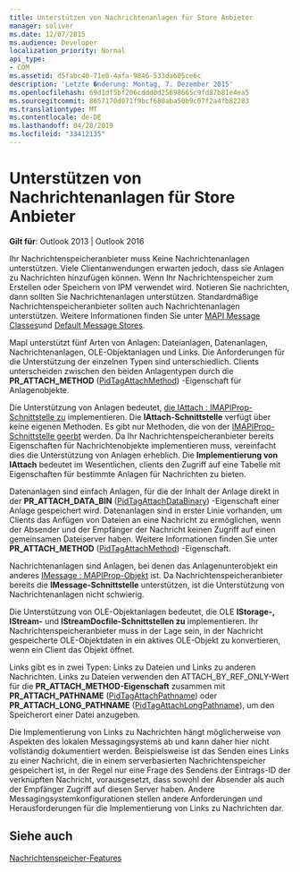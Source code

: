 ```yaml
---
title: Unterstützen von Nachrichtenanlagen für Store Anbieter
manager: soliver
ms.date: 12/07/2015
ms.audience: Developer
localization_priority: Normal
api_type:
- COM
ms.assetid: d5fabc40-71e8-4afa-9846-533da605ce6c
description: 'Letzte �nderung: Montag, 7. Dezember 2015'
ms.openlocfilehash: 69d1df5bf206cddd0d25698665c9fd87b81e4ea5
ms.sourcegitcommit: 8657170d071f9bcf680aba50b9c07f2a4fb82283
ms.translationtype: MT
ms.contentlocale: de-DE
ms.lasthandoff: 04/28/2019
ms.locfileid: "33412135"
---
```

# <a name="supporting-message-attachments-for-message-store-providers"></a>Unterstützen von Nachrichtenanlagen für Store Anbieter

 
  
**Gilt für**: Outlook 2013 | Outlook 2016 
  
Ihr Nachrichtenspeicheranbieter muss Keine Nachrichtenanlagen unterstützen. Viele Clientanwendungen erwarten jedoch, dass sie Anlagen zu Nachrichten hinzufügen können. Wenn Ihr Nachrichtenspeicher zum Erstellen oder Speichern von IPM verwendet wird. Notieren Sie nachrichten, dann sollten Sie Nachrichtenanlagen unterstützen. Standardmäßige Nachrichtenspeicheranbieter sollten auch Nachrichtenanlagen unterstützen. Weitere Informationen finden Sie unter [MAPI Message Classes](mapi-message-classes.md)und [Default Message Stores](default-message-stores.md).
  
MapI unterstützt fünf Arten von Anlagen: Dateianlagen, Datenanlagen, Nachrichtenanlagen, OLE-Objektanlagen und Links. Die Anforderungen für die Unterstützung der einzelnen Typen sind unterschiedlich. Clients unterscheiden zwischen den beiden Anlagentypen durch die **PR_ATTACH_METHOD** ([PidTagAttachMethod](pidtagattachmethod-canonical-property.md)) -Eigenschaft für Anlagenobjekte.
  
Die Unterstützung von Anlagen bedeutet, [die IAttach : IMAPIProp-Schnittstelle zu](iattachimapiprop.md) implementieren. Die **IAttach-Schnittstelle** verfügt über keine eigenen Methoden. Es gibt nur Methoden, die von der [IMAPIProp-Schnittstelle geerbt](imapipropiunknown.md) werden. Da Ihr Nachrichtenspeicheranbieter bereits Eigenschaften für Nachrichtenobjekte implementieren muss, vereinfacht dies die Unterstützung von Anlagen erheblich. Die **Implementierung von IAttach** bedeutet im Wesentlichen, clients den Zugriff auf eine Tabelle mit Eigenschaften für bestimmte Anlagen für Nachrichten zu bieten. 
  
Datenanlagen sind einfach Anlagen, für die der Inhalt der Anlage direkt in der **PR_ATTACH_DATA_BIN** ([PidTagAttachDataBinary](pidtagattachdatabinary-canonical-property.md)) -Eigenschaft einer Anlage gespeichert wird. Datenanlagen sind in erster Linie vorhanden, um Clients das Anfügen von Dateien an eine Nachricht zu ermöglichen, wenn der Absender und der Empfänger der Nachricht keinen Zugriff auf einen gemeinsamen Dateiserver haben. Weitere Informationen finden Sie unter **PR_ATTACH_METHOD** ([PidTagAttachMethod](pidtagattachmethod-canonical-property.md)) -Eigenschaft.
  
Nachrichtenanlagen sind Anlagen, bei denen das Anlagenunterobjekt ein anderes [IMessage : MAPIProp-Objekt](imessageimapiprop.md) ist. Da Nachrichtenspeicheranbieter bereits die **IMessage-Schnittstelle** unterstützen, ist die Unterstützung von Nachrichtenanlagen nicht schwierig. 
  
Die Unterstützung von OLE-Objektanlagen bedeutet, die OLE **IStorage-,** **IStream-** und **IStreamDocfile-Schnittstellen zu** implementieren. Ihr Nachrichtenspeicheranbieter muss in der Lage sein, in der Nachricht gespeicherte OLE-Objektdaten in ein aktives OLE-Objekt zu konvertieren, wenn ein Client das Objekt öffnet. 
  
Links gibt es in zwei Typen: Links zu Dateien und Links zu anderen Nachrichten. Links zu Dateien verwenden den ATTACH_BY_REF_ONLY-Wert für die **PR_ATTACH_METHOD-Eigenschaft** zusammen mit **PR_ATTACH_PATHNAME** ([PidTagAttachPathname](pidtagattachpathname-canonical-property.md)) oder **PR_ATTACH_LONG_PATHNAME** ([PidTagAttachLongPathname](pidtagattachlongpathname-canonical-property.md)), um den Speicherort einer Datei anzugeben.
  
Die Implementierung von Links zu Nachrichten hängt möglicherweise von Aspekten des lokalen Messagingsystems ab und kann daher hier nicht vollständig dokumentiert werden. Beispielsweise ist das Senden eines Links zu einer Nachricht, die in einem serverbasierten Nachrichtenspeicher gespeichert ist, in der Regel nur eine Frage des Sendens der Eintrags-ID der verknüpften Nachricht, vorausgesetzt, dass sowohl der Absender als auch der Empfänger Zugriff auf diesen Server haben. Andere Messagingsystemkonfigurationen stellen andere Anforderungen und Herausforderungen für die Implementierung von Links zu Nachrichten dar.
  
## <a name="see-also"></a>Siehe auch



[Nachrichtenspeicher-Features](message-store-features.md)

